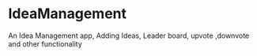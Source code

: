 # IdeaManagement
An Idea Management app, Adding Ideas, Leader board, upvote ,downvote and other functionality

